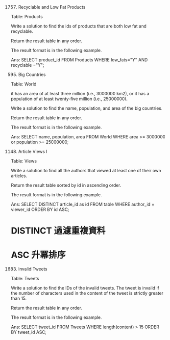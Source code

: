 1757. Recyclable and Low Fat Products

Table: Products

Write a solution to find the ids of products that are both low fat and recyclable.

Return the result table in any order.

The result format is in the following example.

Ans:
    SELECT product_id FROM Products
    WHERE 
    low_fats="Y" 
    AND
    recyclable ="Y";


595. Big Countries

Table: World

it has an area of at least three million (i.e., 3000000 km2), or
it has a population of at least twenty-five million (i.e., 25000000).

Write a solution to find the name, population, and area of the big countries.

Return the result table in any order.

The result format is in the following example.

Ans:
    SELECT name, population, area FROM World
    WHERE
    area >= 3000000
    or
    population >= 25000000;


1148. Article Views I

Table: Views

Write a solution to find all the authors that viewed at least one of their own articles.

Return the result table sorted by id in ascending order.

The result format is in the following example.

Ans:
    SELECT DISTINCT article_id as id FROM table
    WHERE
    author_id = viewer_id
    ORDER BY id ASC;

# DISTINCT 過濾重複資料
# ASC 升冪排序

1683. Invalid Tweets

Table: Tweets

Write a solution to find the IDs of the invalid tweets. The tweet is invalid if the number of characters used in the content of the tweet is strictly greater than 15.

Return the result table in any order.

The result format is in the following example.

Ans:
    SELECT tweet_id FROM Tweets
    WHERE
    length(content) > 15
    ORDER BY tweet_id ASC;